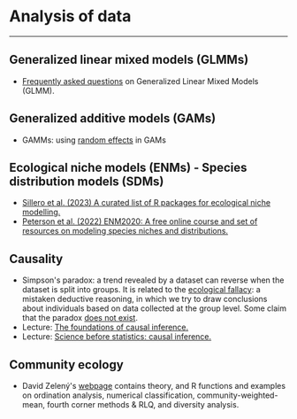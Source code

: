 # Analysis of data
---

## Generalized linear mixed models (GLMMs)

- [Frequently asked questions](https://bbolker.github.io/mixedmodels-misc/glmmFAQ.html) on Generalized Linear Mixed Models (GLMM).

## Generalized additive models (GAMs)

- GAMMs: using [random effects](https://fromthebottomoftheheap.net/2021/02/02/random-effects-in-gams/) in GAMs


## Ecological niche models (ENMs) - Species distribution models (SDMs)

- [Sillero et al. (2023) A curated list of R packages for ecological niche modelling.](https://doi.org/10.1016/j.ecolmodel.2022.110242)
- [Peterson et al. (2022) ENM2020: A free online course and set of resources on modeling species niches and distributions.](https://doi.org/10.17161/bi.v17i.15016)

## Causality

- Simpson's paradox: a trend revealed by a dataset can reverse when the dataset is split into groups. It is related to the [ecological fallacy](http://lineardigressions.com/episodes/2016/5/28/ecological-inference-and-simpsons-paradox): a mistaken deductive reasoning, in which we try to draw conclusions about individuals based on data collected at the group level. Some claim that the paradox [does not exist](https://wildetruth.substack.com/p/simpsons-paradox-and-existential).
- Lecture: [The foundations of causal inference.](https://www.youtube.com/watch?v=nWaM6XmQEmU)
- Lecture: [Science before statistics: causal inference.](https://www.youtube.com/watch?v=KNPYUVmY3NM&t=4937s)

## Community ecology

- David Zelený's [webpage](https://www.davidzeleny.net/anadat-r/doku.php/en:start) contains theory, and R functions and examples on ordination analysis, numerical classification, community-weighted-mean, fourth corner methods & RLQ, and diversity analysis.
